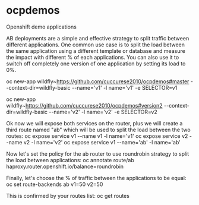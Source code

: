 # ocpdemos
Openshift demo applications

AB deployments are a simple and effective strategy to split traffic between different applications. One common use case is to split the load between the same application using a different template or database and measure the impact with different % of each applications. You can also use it to switch off completely one version of one application by setting its load to 0%.

oc new-app wildfly~https://github.com/cuccurese2010/ocpdemos#master --context-dir=wildfly-basic --name='v1' -l name='v1' -e SELECTOR=v1

oc new-app wildfly~https://github.com/cuccurese2010/ocpdemos#version2 --context-dir=wildfly-basic --name='v2' -l name='v2' -e SELECTOR=v2

Ok now we will expose both services on the router, plus we will create a third route named "ab" which will be used to split the load between the two routes:
oc expose service v1 --name v1 -l name='v1'
oc expose service v2 --name v2 -l name='v2'
oc expose service v1 --name='ab' -l name='ab'

Now let's set the policy for the ab router to use roundrobin strategy to split the load between applications:
oc annotate route/ab haproxy.router.openshift.io/balance=roundrobin

Finally, let's choose the % of traffic between the applications to be equal:
oc set route-backends ab v1=50 v2=50

This is confirmed by your routes list:
oc get routes

